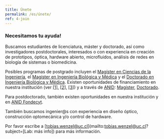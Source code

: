 ```yaml
---
title: Únete
permalink: /es/únete/
ref: 4-join
---
```


### Necesitamos tu ayuda!
Buscamos estudiantes de licenciatura, máster y doctorado, así como investigadores postdoctorales, interesados o con experiencia en creación de prototipos, óptica, hardware abierto, microfluidos, análisis de redes en biología de sistemas o biomedicina.

Posibles programas de postgrado incluyen el [Magíster en Ciencias de la Ingeniería](https://www.ing.uc.cl/programas-de-estudio/postgrado/magister-ciencias-la-ingenieria/), el [Magíster en Ingeniería Biológica y Médica](https://ingenieriabiologicaymedica.uc.cl/es/programas-de-estudio/postgrado/magister/plan-de-estudios#malla-curricular) y el [Doctorado en Ingeniería Biológica y Médica](https://ingenieriabiologicaymedica.uc.cl/es/programas-de-estudio/postgrado/doctorado/perfil-de-egreso).  Existen oportunidades de financiamiento en nuestra institución (ver [[1]](https://www.ing.uc.cl/programas-de-estudio/postgrado/magister-ciencias-la-ingenieria/costos-y-becas/), [[2]](https://ingenieriabiologicaymedica.uc.cl/es/programas-de-estudio/postgrado/magister/aranceles-y-becas), [[3]](https://ingenieriabiologicaymedica.uc.cl/es/programas-de-estudio/postgrado/doctorado/aranceles-y-becas)) y a través de [ANID](https://www.anid.cl/): [Magíster](https://www.anid.cl/capital-humano/magister-nacional/), [Doctorado](https://www.anid.cl/capital-humano/doctorado-nacional/).

Para postdoctorado, también existen oportunidades en nuestra institución y en [ANID Fondecyt](https://www.anid.cl/proyectos-de-investigacion/fondecyt-postdoctorado/). 

También buscamos ingenier@s con experiencia en diseño óptico, construcción optomecánica y/o control de hardware. 

Por favor escribe a [tobias.wenzel@uc.cl](mailto:tobias.wenzel@uc.cl?subject=[Lab: más info]) para más información.